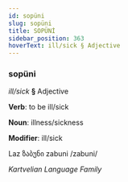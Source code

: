 ```yaml
---
id: sopüni
slug: sopüni
title: SOPÜNİ
sidebar_position: 363
hoverText: ill/sick § Adjective
---
```


### sopüni

*ill/sick* **§** Adjective

**Verb**: to be ill/sick

**Noun**: illness/sickness

**Modifier**: ill/sick

Laz ზაბუნი zabuni /zabuni/

*Kartvelian Language Family*